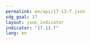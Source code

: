 ```yaml
---
permalink: en/api/17-13-f.json
sdg_goal: 17
layout: json_indicator
indicator: "17.13.f"
lang: en
---
```

